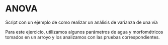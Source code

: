 # ANOVA
Script con un ejemplo de como realizar un análisis de varianza de una vía

Para este ejercicio, utilizamos algunos parámetros de agua y morfométricos tomados en un arroyo y los analizamos con las pruebas correspondientes.
